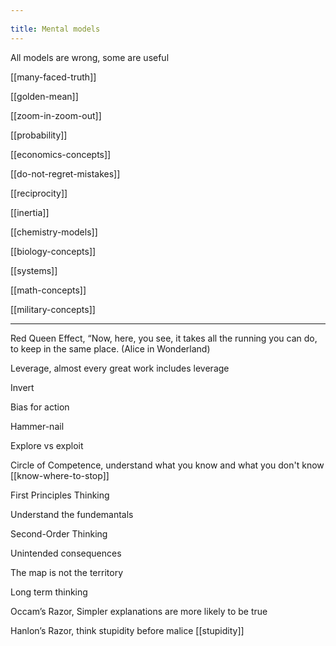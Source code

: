 ```yaml
---
 
title: Mental models 
---
```



All models are wrong, some are useful 

[[many-faced-truth]]

[[golden-mean]]

[[zoom-in-zoom-out]]

[[probability]]

[[economics-concepts]]

[[do-not-regret-mistakes]]

[[reciprocity]]

[[inertia]]

[[chemistry-models]]

[[biology-concepts]]

[[systems]]

[[math-concepts]]

[[military-concepts]]

---

Red Queen Effect, “Now, here, you see, it takes all the running you can do, to keep in the same place. (Alice in Wonderland)

Leverage, almost every great work includes leverage

Invert

Bias for action

Hammer-nail

Explore vs exploit 

Circle of Competence, understand what you know and what you don't know [[know-where-to-stop]]

First Principles Thinking

Understand the fundemantals

Second-Order Thinking

Unintended consequences

The map is not the territory

Long term thinking

Occam’s Razor, Simpler explanations are more likely to be true

Hanlon’s Razor, think stupidity before malice  [[stupidity]]




